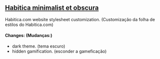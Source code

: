 ## [Habitica minimalist et obscura](https://userstyles.world/style/9765/habitica-minimalist-et-obscura)
Habitica.com website stylesheet customization. (Customização da folha de estilos do Habitica.com)
#### Changes: (Mudanças:)
- dark theme. (tema escuro)
- hidden gamification. (esconder a gameficação)
